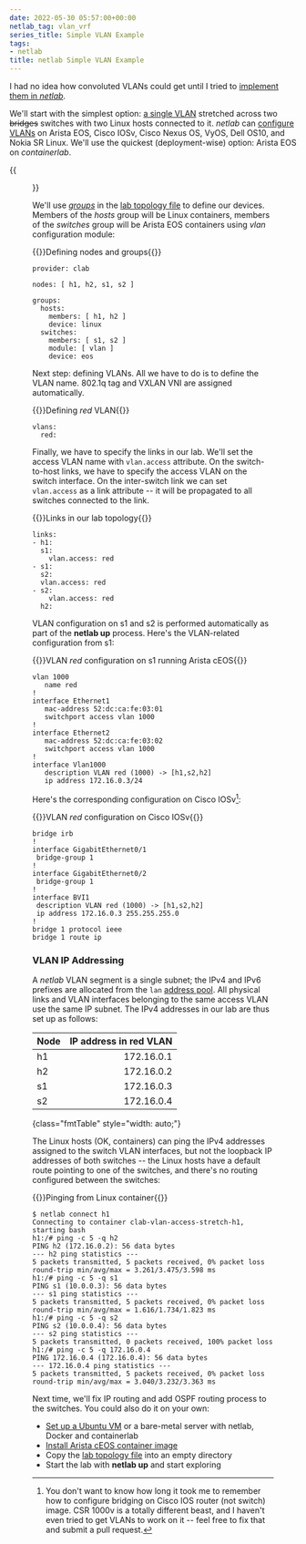 ```yaml
---
date: 2022-05-30 05:57:00+00:00
netlab_tag: vlan_vrf
series_title: Simple VLAN Example
tags:
- netlab
title: netlab Simple VLAN Example
---
```

I had no idea how convoluted VLANs could get until I tried to [implement them in *netlab*](https://netsim-tools.readthedocs.io/en/latest/module/vlan.html).

We'll start with the simplest option: [a single VLAN](https://github.com/ipspace/netlab-examples/tree/master/VLAN/vlan-access-stretch) stretched across two ~~bridges~~ switches with two Linux hosts connected to it. *netlab* can [configure VLANs](https://netsim-tools.readthedocs.io/en/latest/module/vlan.html#platform-support) on Arista EOS, Cisco IOSv, Cisco Nexus OS, VyOS, Dell OS10, and Nokia SR Linux. We'll use the quickest (deployment-wise) option: Arista EOS on *containerlab*.

{{<figure src="/2022/05/vlan-simple.png" caption="Simple VLAN topology">}}
<!--more-->
We'll use *[groups](/2021/11/netsim-groups-deployment-templates.html)* in the [lab topology file](https://github.com/ipspace/netlab-examples/blob/master/VLAN/vlan-access-stretch/topology.yml) to define our devices. Members of the *hosts* group will be Linux containers, members of the *switches* group will be Arista EOS containers using *vlan* configuration module:

{{<cc>}}Defining nodes and groups{{</cc>}}
```
provider: clab

nodes: [ h1, h2, s1, s2 ]

groups:
  hosts:
    members: [ h1, h2 ]
    device: linux
  switches:
    members: [ s1, s2 ]
    module: [ vlan ]
    device: eos
```

Next step: defining VLANs. All we have to do is to define the VLAN name. 802.1q tag and VXLAN VNI are assigned automatically.

{{<cc>}}Defining *red* VLAN{{</cc>}}
```
vlans:
  red:
```

Finally, we have to specify the links in our lab. We'll set the access VLAN name with `vlan.access` attribute. On the switch-to-host links, we have to specify the access VLAN on the switch interface. On the inter-switch link we can set `vlan.access` as a link attribute -- it will be propagated to all switches connected to the link.

{{<cc>}}Links in our lab topology{{</cc>}}
```
links:
- h1:
  s1:
    vlan.access: red
- s1:
  s2:
  vlan.access: red
- s2:
    vlan.access: red
  h2:
```

VLAN configuration on s1 and s2 is performed automatically as part of the **netlab up** process. Here's the VLAN-related configuration from s1:

{{<cc>}}VLAN *red* configuration on s1 running Arista cEOS{{</cc>}}
```
vlan 1000
   name red
!
interface Ethernet1
   mac-address 52:dc:ca:fe:03:01
   switchport access vlan 1000
!
interface Ethernet2
   mac-address 52:dc:ca:fe:03:02
   switchport access vlan 1000
!
interface Vlan1000
   description VLAN red (1000) -> [h1,s2,h2]
   ip address 172.16.0.3/24
```

Here's the corresponding configuration on Cisco IOSv[^BVI]:

[^BVI]: You don't want to know how long it took me to remember how to configure bridging on Cisco IOS router (not switch) image. CSR 1000v is a totally different beast, and I haven't even tried to get VLANs to work on it -- feel free to fix that and submit a pull request.

{{<cc>}}VLAN *red* configuration on Cisco IOSv{{</cc>}}
```
bridge irb
!
interface GigabitEthernet0/1
 bridge-group 1
!
interface GigabitEthernet0/2
 bridge-group 1
!
interface BVI1
 description VLAN red (1000) -> [h1,s2,h2]
 ip address 172.16.0.3 255.255.255.0
!
bridge 1 protocol ieee
bridge 1 route ip
```

### VLAN IP Addressing

A *netlab* VLAN segment is a single subnet; the IPv4 and IPv6 prefixes are allocated from the `lan` [address pool](https://netsim-tools.readthedocs.io/en/latest/example/addressing-tutorial.html). All physical links and VLAN interfaces belonging to the same access VLAN use the same IP subnet. The IPv4 addresses in our lab are thus set up as follows:

| Node   | IP address in red VLAN |
|--------|-----------------------:|
| h1     |             172.16.0.1 |
| h2     |             172.16.0.2 |
| s1     |             172.16.0.3 |
| s2     |             172.16.0.4 |
{class="fmtTable" style="width: auto;"}

The Linux hosts (OK, containers) can ping the IPv4 addresses assigned to the switch VLAN interfaces, but not the loopback IP addresses of both switches -- the Linux hosts have a default route pointing to one of the switches, and there's no routing configured between the switches:

{{<cc>}}Pinging from Linux container{{</cc>}}
```
$ netlab connect h1
Connecting to container clab-vlan-access-stretch-h1, starting bash
h1:/# ping -c 5 -q h2
PING h2 (172.16.0.2): 56 data bytes
--- h2 ping statistics ---
5 packets transmitted, 5 packets received, 0% packet loss
round-trip min/avg/max = 3.261/3.475/3.598 ms
h1:/# ping -c 5 -q s1
PING s1 (10.0.0.3): 56 data bytes
--- s1 ping statistics ---
5 packets transmitted, 5 packets received, 0% packet loss
round-trip min/avg/max = 1.616/1.734/1.823 ms
h1:/# ping -c 5 -q s2
PING s2 (10.0.0.4): 56 data bytes
--- s2 ping statistics ---
5 packets transmitted, 0 packets received, 100% packet loss
h1:/# ping -c 5 -q 172.16.0.4
PING 172.16.0.4 (172.16.0.4): 56 data bytes
--- 172.16.0.4 ping statistics ---
5 packets transmitted, 5 packets received, 0% packet loss
round-trip min/avg/max = 3.040/3.232/3.363 ms
```

Next time, we'll fix IP routing and add OSPF routing process to the switches. You could also do it on your own:

* [Set up a Ubuntu VM](https://netsim-tools.readthedocs.io/en/latest/install/ubuntu-vm.html) or a bare-metal server with netlab, Docker and containerlab
* [Install Arista cEOS container image](https://netsim-tools.readthedocs.io/en/latest/labs/clab.html)
* Copy the [lab topology file](https://github.com/ipspace/netlab-examples/blob/master/VLAN/vlan-access-stretch/topology.yml) into an empty directory
* Start the lab with **netlab up** and start exploring
